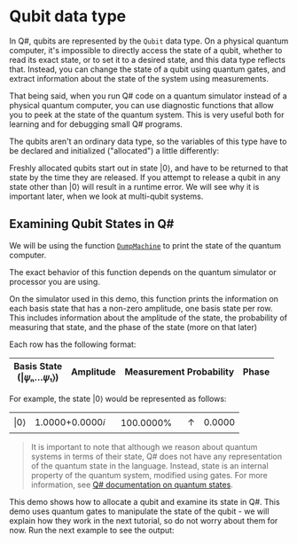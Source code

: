 # Qubit data type

In Q#, qubits are represented by the `Qubit` data type. On a physical quantum computer, it's impossible to directly access the state of a qubit, whether to read its exact state, or to set it to a desired state, and this data type reflects that. Instead, you can change the state of a qubit using quantum gates, and extract information about the state of the system using measurements.

That being said, when you run Q# code on a quantum simulator instead of a physical quantum computer, you can use diagnostic functions that allow you to peek at the state of the quantum system. This is very useful both for learning and for debugging small Q# programs.

The qubits aren't an ordinary data type, so the variables of this type have to be declared and initialized ("allocated") a little differently:

Freshly allocated qubits start out in state $|0\rangle$, and have to be returned to that state by the time they are released. If you attempt to release a qubit in any state other than $|0\rangle$ will result in a runtime error. We will see why it is important later, when we look at multi-qubit systems.

## Examining Qubit States in Q#

We will be using the function [`DumpMachine`](https://docs.microsoft.com/qsharp/api/qsharp/microsoft.quantum.diagnostics.dumpmachine) to print the state of the quantum computer.

The exact behavior of this function depends on the quantum simulator or processor you are using.

On the simulator used in this demo, this function prints the information on each basis state that has a non-zero amplitude, one basis state per row.
This includes information about the amplitude of the state, the probability of measuring that state, and the phase of the state (more on that later)

Each row has the following format:

<table class="state-table"><thead><tr><th>Basis State<br>(|𝜓ₙ…𝜓₁⟩)</th><th>Amplitude</th><th>Measurement Probability</th><th colspan="2">Phase</th></tr></thead></table>

For example, the state $|0\rangle$ would be represented as follows:

<table class="state-table"><tbody><tr><td style="text-align: center;">|0⟩</td><td style="text-align: right;">1.0000+0.0000𝑖</td><td style="display: flex; justify-content: space-between; padding: 8px 20px;"><progress max="100" value="100" style="width: 40%;"></progress><span>100.0000%</span></td><td style="transform: rotate(0rad);">↑</td><td style="text-align: right;">0.0000</td></tr></tbody></table>

> It is important to note that although we reason about quantum systems in terms of their state, Q# does not have any representation of the quantum state in the language. Instead, state is an internal property of the quantum system, modified using gates. For more information, see [Q# documentation on quantum states](https://docs.microsoft.com/azure/quantum/concepts-dirac-notation#q-gate-sequences-equivalent-to-quantum-states).

This demo shows how to allocate a qubit and examine its state in Q#. This demo uses quantum gates to manipulate the state of the qubit - we will explain how they work in the next tutorial, so do not worry about them for now. Run the next example to see the output:
